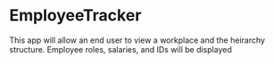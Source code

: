 # EmployeeTracker
This app will allow an end user to view a workplace and the heirarchy structure. Employee roles, salaries, and IDs will be displayed
